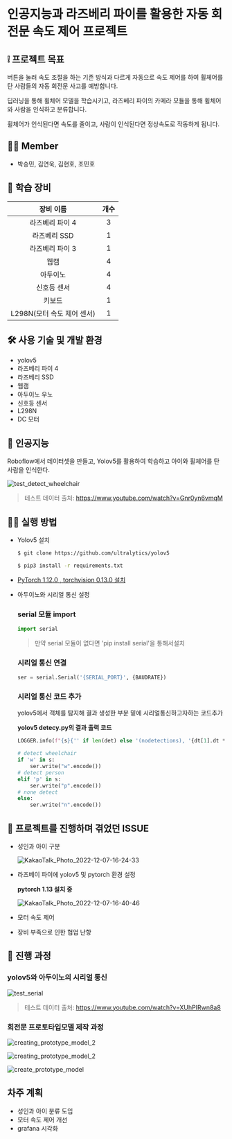 # 인공지능과 라즈베리 파이를 활용한 자동 회전문 속도 제어 프로젝트

## ❕ 프로젝트 목표

버튼을 눌러 속도 조절을 하는 기존 방식과 다르게 자동으로 속도 제어를 하여 휠체어를 탄 사람들의 자동 회전문 사고를 예방합니다.

 딥러닝을 통해 휠체어 모델을 학습시키고, 라즈베리 파이의 카메라 모듈을 통해 휠체어와 사람을 인식하고 분류합니다.
 
 휠체어가 인식된다면 속도를 줄이고, 사람이 인식된다면 정상속도로 작동하게 됩니다.

## 🙍‍♂️ Member

- 박승민, 김연욱, 김현호, 조민호

## 🧰 학습 장비

|장비 이름| 개수|
|:-:|:-:|
|라즈베리 파이 4|3|
|라즈베리 SSD|1|
|라즈베리 파이 3|1|
|웹캠|4|
|아두이노|4|
|신호등 센서|4|
|키보드|1|
|L298N(모터 속도 제어 센서)|1|

## 🛠 사용 기술 및 개발 환경

- yolov5
- 라즈베리 파이 4
- 라즈베리 SSD
- 웹캠
- 아두이노 우노
- 신호등 센서
- L298N
- DC 모터

## 🦾 인공지능

Roboflow에서 데이터셋을 만들고, Yolov5를 활용하여 학습하고 아이와 휠체어를 탄 사람을 인식한다. 

![test_detect_wheelchair](https://user-images.githubusercontent.com/78605779/206113399-b5c2a3b7-0aea-4961-b783-214544902d3f.gif)

> 테스트 데이터 출처: https://www.youtube.com/watch?v=Gnr0yn6vmqM


## 🤷‍♂️ 실행 방법

- Yolov5 설치

    ```bash
    $ git clone https://github.com/ultralytics/yolov5
    ```

    ```bash
    $ pip3 install -r requirements.txt
    ```

- [PyTorch 1.12.0 , torchvision 0.13.0 설치](https://qengineering.eu/install-pytorch-on-raspberry-pi-4.html)

- 아두이노와 시리얼 통신 설정

    ### serial 모듈 import

    ```python
    import serial
    ```

    > 만약 serial 모듈이 없다면 'pip install serial'을 통해서설치

    ### 시리얼 통신 연결

    ```python
    ser = serial.Serial('{SERIAL_PORT}', {BAUDRATE})
    ```

    ### 시리얼 통신 코드 추가

    yolov5에서 객체를 탐지해 결과 생성한 부분 밑에 시리얼통신하고자하는 코드추가

    **yolov5 detecy.py의 결과 출력 코드**

    ```python
    LOGGER.info(f"{s}{'' if len(det) else '(nodetections), '{dt[1].dt * 1E3:.1f}ms")
    ```

    ```python
    # detect wheelchair
    if 'w' in s:
        ser.write("w".encode())
    # detect person
    elif 'p' in s:
        ser.write("p".encode())
    # none detect
    else:
        ser.write("n".encode())
    ```

## 🚨 프로젝트를 진행하며 겪었던 ISSUE

- 성인과 아이 구분

  ![KakaoTalk_Photo_2022-12-07-16-24-33](https://user-images.githubusercontent.com/78605779/206114728-06bbae7e-bc3f-4d92-85b8-d2345b95126d.png)

- 라즈베이 파이에 yolov5 및 pytorch 환경 설정

    **pytorch 1.13 설치 중**

    ![KakaoTalk_Photo_2022-12-07-16-40-46](https://user-images.githubusercontent.com/78605779/206117753-120bf49f-952d-4270-837c-775a470e1018.jpeg)

- 모터 속도 제어
- 장비 부족으로 인한 협업 난항

## 🎥 진행 과정

### yolov5와 아두이노의 시리얼 통신

![test_serial](https://user-images.githubusercontent.com/78605779/206103600-fed5b9f6-aeea-488b-9ac4-3cc6de9424f0.gif)

> 테스트 데이터 출처: https://www.youtube.com/watch?v=XUhPIRwn8a8

### 회전문 프로토타입모델 제작 과정

![creating_prototype_model_2](https://user-images.githubusercontent.com/78605779/206104392-6c022b7f-6b3c-4a8a-8e23-b20b593eb876.jpeg)

![creating_prototype_model_2](https://user-images.githubusercontent.com/78605779/206104395-7c1dd035-7672-49da-bb9e-fb1074904d98.jpeg)

![create_prototype_model](https://user-images.githubusercontent.com/78605779/206104210-78474e6c-0fa3-4cd3-b8da-84960efcbc15.gif)

## 차주 계획

- 성인과 아이 분류 도입
- 모터 속도 제어 개선
- grafana 시각화